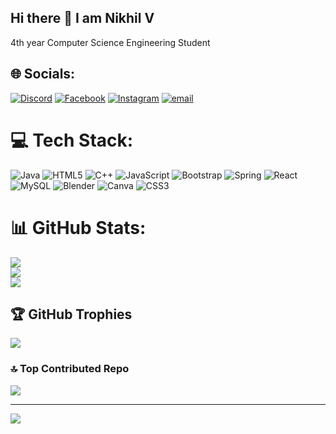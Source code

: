 ## Hi there 👋 I am Nikhil V


4th year Computer Science Engineering Student


## 🌐 Socials:
[![Discord](https://img.shields.io/badge/Discord-%237289DA.svg?logo=discord&logoColor=white)](https://discord.gg/nikhilv0) [![Facebook](https://img.shields.io/badge/Facebook-%231877F2.svg?logo=Facebook&logoColor=white)](https://facebook.com/NikhilNikki) [![Instagram](https://img.shields.io/badge/Instagram-%23E4405F.svg?logo=Instagram&logoColor=white)](https://instagram.com/nikhilllll_nikkiiiii) [![email](https://img.shields.io/badge/Email-D14836?logo=gmail&logoColor=white)](mailto:nikhilnikki6360@gmail.com) 

# 💻 Tech Stack:
![Java](https://img.shields.io/badge/java-%23ED8B00.svg?style=for-the-badge&logo=openjdk&logoColor=white) ![HTML5](https://img.shields.io/badge/html5-%23E34F26.svg?style=for-the-badge&logo=html5&logoColor=white) ![C++](https://img.shields.io/badge/c++-%2300599C.svg?style=for-the-badge&logo=c%2B%2B&logoColor=white) ![JavaScript](https://img.shields.io/badge/javascript-%23323330.svg?style=for-the-badge&logo=javascript&logoColor=%23F7DF1E) ![Bootstrap](https://img.shields.io/badge/bootstrap-%238511FA.svg?style=for-the-badge&logo=bootstrap&logoColor=white) ![Spring](https://img.shields.io/badge/spring-%236DB33F.svg?style=for-the-badge&logo=spring&logoColor=white) ![React](https://img.shields.io/badge/react-%2320232a.svg?style=for-the-badge&logo=react&logoColor=%2361DAFB) ![MySQL](https://img.shields.io/badge/mysql-4479A1.svg?style=for-the-badge&logo=mysql&logoColor=white) ![Blender](https://img.shields.io/badge/blender-%23F5792A.svg?style=for-the-badge&logo=blender&logoColor=white) ![Canva](https://img.shields.io/badge/Canva-%2300C4CC.svg?style=for-the-badge&logo=Canva&logoColor=white) ![CSS3](https://img.shields.io/badge/css3-%231572B6.svg?style=for-the-badge&logo=css3&logoColor=white)
# 📊 GitHub Stats:
![](https://github-readme-stats.vercel.app/api?username=nikhilv0&theme=default&hide_border=false&include_all_commits=false&count_private=false)<br/>
![](https://nirzak-streak-stats.vercel.app/?user=nikhilv0&theme=default&hide_border=false)<br/>
![](https://github-readme-stats.vercel.app/api/top-langs/?username=nikhilv0&theme=default&hide_border=false&include_all_commits=false&count_private=false&layout=compact)

## 🏆 GitHub Trophies
![](https://github-profile-trophy.vercel.app/?username=nikhilv0&theme=radical&no-frame=false&no-bg=true&margin-w=4)

### 🔝 Top Contributed Repo
![](https://github-contributor-stats.vercel.app/api?username=nikhilv0&limit=5&theme=default_repocard&combine_all_yearly_contributions=true)

---
[![](https://visitcount.itsvg.in/api?id=nikhilv0&icon=0&color=0)](https://visitcount.itsvg.in)

<!-- Proudly created with GPRM ( https://gprm.itsvg.in ) -->
